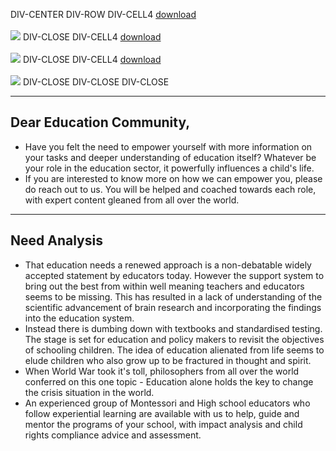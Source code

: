 DIV-CENTER
DIV-ROW
DIV-CELL4
[download](%cdn%vidya-montessori-trainer.jpgBTNSITE)<br /><br />
<img class="img-fluid" src="%cdn%vidya-montessori-trainer.jpg" />
DIV-CLOSE
DIV-CELL4
[download](%cdn%vidya-montessori-transitioning.jpgBTNSITE)<br /><br />
<img class="img-fluid" src="%cdn%vidya-montessori-transitioning.jpg" />
DIV-CLOSE
DIV-CELL4
[download](%cdn%vidya-school-leadership.jpgBTNSITE)<br /><br />
<img class="img-fluid" src="%cdn%vidya-school-leadership.jpg" />
DIV-CLOSE
DIV-CLOSE
DIV-CLOSE

<!--more-->

---

## Dear Education Community,

* Have you felt the need to empower yourself with more information on your tasks and deeper understanding of education itself? Whatever be your role in the education sector, it powerfully influences a child's life.
* If you are interested to know more on how we can empower you, please do reach out to us. You will be helped and coached towards each role, with expert content gleaned from all over the world.

---

## Need Analysis

* That education needs a renewed approach is a non-debatable widely accepted statement by educators today. However the support system to bring out the best from within well meaning teachers and educators seems to be missing. This has resulted in a lack of understanding of the scientific advancement of brain research and incorporating the findings into the education system.
* Instead there is dumbing down with textbooks and standardised testing. The stage is set for education and policy makers to revisit the objectives of schooling children. The idea of education alienated from life seems to elude children who also grow up to be fractured in thought and spirit.
* When World War took it's toll, philosophers from all over the world conferred on this one topic - Education alone holds the key to change the crisis situation in the world.
* An experienced group of Montessori and High school educators who follow experiential learning are available with us to help, guide and mentor the programs of your school, with impact analysis and child rights compliance advice and assessment.
